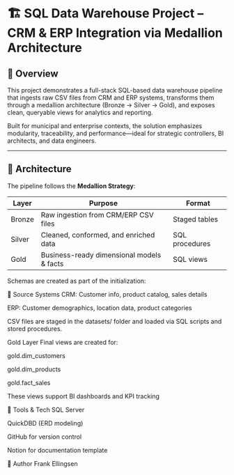 # 🏗️ SQL Data Warehouse Project – CRM & ERP Integration via Medallion Architecture

## 📘 Overview

This project demonstrates a full-stack SQL-based data warehouse pipeline that ingests raw CSV files from CRM and ERP systems, transforms them through a medallion architecture (Bronze → Silver → Gold), and exposes clean, queryable views for analytics and reporting.

Built for municipal and enterprise contexts, the solution emphasizes modularity, traceability, and performance—ideal for strategic controllers, BI architects, and data engineers.

---

## 🧱 Architecture

The pipeline follows the **Medallion Strategy**:

| Layer   | Purpose                                  | Format         |
|---------|------------------------------------------|----------------|
| Bronze  | Raw ingestion from CRM/ERP CSV files     | Staged tables  |
| Silver  | Cleaned, conformed, and enriched data    | SQL procedures |
| Gold    | Business-ready dimensional models & facts| SQL views      |

Schemas are created as part of the initialization:


📂 Source Systems
CRM: Customer info, product catalog, sales details

ERP: Customer demographics, location data, product categories

CSV files are staged in the datasets/ folder and loaded via SQL scripts and stored procedures.

Gold Layer
Final views are created for:

gold.dim_customers

gold.dim_products

gold.fact_sales

These views support BI dashboards and KPI tracking

📌 Tools & Tech
SQL Server

QuickDBD (ERD modeling)

GitHub for version control

Notion for documentation template

🧠 Author
Frank Ellingsen
